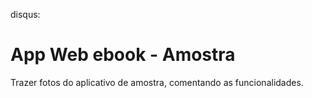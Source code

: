 disqus:

# App Web ebook - Amostra 

Trazer fotos do aplicativo de amostra, comentando as funcionalidades.